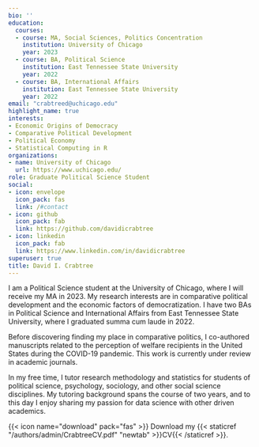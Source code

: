 ```yaml
---
bio: ''
education:
  courses:
  - course: MA, Social Sciences, Politics Concentration
    institution: University of Chicago
    year: 2023
  - course: BA, Political Science
    institution: East Tennessee State University
    year: 2022
  - course: BA, International Affairs
    institution: East Tennessee State University
    year: 2022
email: "crabtreed@uchicago.edu"
highlight_name: true
interests:
- Economic Origins of Democracy
- Comparative Political Development
- Political Economy
- Statistical Computing in R
organizations:
- name: University of Chicago
  url: https://www.uchicago.edu/
role: Graduate Political Science Student
social:
- icon: envelope
  icon_pack: fas
  link: /#contact
- icon: github
  icon_pack: fab
  link: https://github.com/davidicrabtree
- icon: linkedin
  icon_pack: fab
  link: https://www.linkedin.com/in/davidicrabtree
superuser: true
title: David I. Crabtree
---
```


I am a Political Science student at the University of Chicago, where I will receive my MA in 2023. My research interests are in comparative political development and the economic factors of democratization. I have two BAs in Political Science and International Affairs from East Tennessee State University, where I graduated summa cum laude in 2022.  

Before discovering finding my place in comparative politics, I co-authored manuscripts related to the perception of welfare recipients in the United States during the COVID-19 pandemic. This work is currently under review in academic journals.  

In my free time, I tutor research methodology and statistics for students of political science, psychology, sociology, and other social science disciplines. My tutoring background spans the course of two years, and to this day I enjoy sharing my passion for data science with other driven academics.   


{{< icon name="download" pack="fas" >}} Download my {{< staticref "/authors/admin/CrabtreeCV.pdf" "newtab" >}}CV{{< /staticref >}}.
